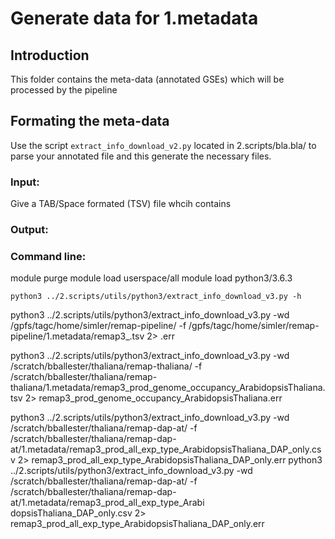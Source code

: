 # Generate data for 1.metadata

## Introduction
This folder contains the meta-data (annotated GSEs) which will be processed by the pipeline

## Formating the meta-data
Use the script `extract_info_download_v2.py` located in 2.scripts/bla.bla/ to parse your annotated file and this generate the necessary files. 

### Input:  
Give a TAB/Space formated (TSV) file whcih contains

### Output:


### Command line:
module purge
module load userspace/all
module load python3/3.6.3

`python3 ../2.scripts/utils/python3/extract_info_download_v3.py -h`


python3 ../2.scripts/utils/python3/extract_info_download_v3.py -wd /gpfs/tagc/home/simler/remap-pipeline/  -f /gpfs/tagc/home/simler/remap-pipeline/1.metadata/remap3_.tsv  2> .err 


python3 ../2.scripts/utils/python3/extract_info_download_v3.py -wd /scratch/bballester/thaliana/remap-thaliana/ -f /scratch/bballester/thaliana/remap-thaliana/1.metadata/remap3_prod_genome_occupancy_ArabidopsisThaliana.tsv  2> remap3_prod_genome_occupancy_ArabidopsisThaliana.err 



python3 ../2.scripts/utils/python3/extract_info_download_v3.py -wd /scratch/bballester/thaliana/remap-dap-at/ -f /scratch/bballester/thaliana/remap-dap-at/1.metadata/remap3_prod_all_exp_type_ArabidopsisThaliana_DAP_only.csv  2> remap3_prod_all_exp_type_ArabidopsisThaliana_DAP_only.err
python3 ../2.scripts/utils/python3/extract_info_download_v3.py -wd /scratch/bballester/thaliana/remap-dap-at/ -f /scratch/bballester/thaliana/remap-dap-at/1.metadata/remap3_prod_all_exp_type_Arabi
dopsisThaliana_DAP_only.csv  2> remap3_prod_all_exp_type_ArabidopsisThaliana_DAP_only.err

